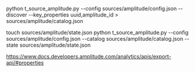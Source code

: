 python t_source_amplitude.py --config sources/amplitude/config.json --discover --key_properties uuid,amplitude_id > sources/amplitude/catalog.json

touch sources/amplitude/state.json
python t_source_amplitude.py --config sources/amplitude/config.json --catalog sources/amplitude/catalog.json  --state sources/amplitude/state.json

https://www.docs.developers.amplitude.com/analytics/apis/export-api/#properties